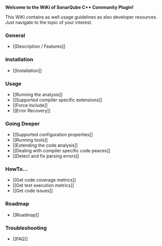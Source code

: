 **Welcome to the WiKi of SonarQube C++ Community Plugin!**

This WiKi contains as well usage guidelines as also developer resources. Just navigate to the topic of your interest.

### General
* [[Description / Features]]

### Installation
* [[Installation]]

### Usage
* [[Running the analysis]]
* [[Supported compiler specific extensions]]
* [[Force Include]]
* [[Error Recovery]]

### Going Deeper
* [[Supported configuration properties]]
* [[Running tools]]
* [[Extending the code analysis]]
* [[Dealing with compiler specific code peaces]]
* [[Detect and fix parsing errors]]

### HowTo...
* [[Get code coverage metrics]]
* [[Get test execution metrics]]
* [[Get code issues]]

### Roadmap
* [[Roadmap]]

### Troubleshooting
* [[FAQ]]
